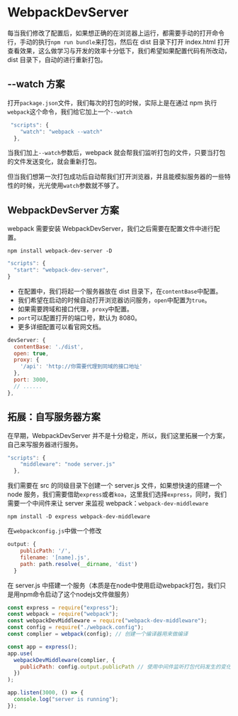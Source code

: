 # WebpackDevServer

每当我们修改了配置后，如果想正确的在浏览器上运行，都需要手动的打开命令行，手动的执行`npm run bundle`来打包，然后在 dist 目录下打开 index.html 打开查看效果，这么做学习与开发的效率十分低下，我们希望如果配置代码有所改动，dist 目录下，自动的进行重新打包。

## --watch 方案

打开`package.json`文件，我们每次的打包的时候，实际上是在通过 npm 执行`webpack`这个命令，我们给它加上一个`--watch`

```js
 "scripts": {
    "watch": "webpack --watch"
  },
```

当我们加上`--watch`参数后，webpack 就会帮我们监听打包的文件，只要当打包的文件发送变化，就会重新打包。

但当我们想第一次打包成功后自动帮我们打开浏览器，并且能模拟服务器的一些特性的时候，光光使用`watch`参数就不够了。

## WebpackDevServer 方案

webpack 需要安装 WebpackDevServer，我们之后需要在配置文件中进行配置。

```shell
npm install webpack-dev-server -D
```

```js
"scripts": {
  "start": "webpack-dev-server",
}
```

- 在配置中，我们将起一个服务器放在 dist 目录下，在`contentBase`中配置。
- 我们希望在启动的时候自动打开浏览器访问服务，`open`中配置为`true`。
- 如果需要跨域和接口代理，`proxy`中配置。
- `port`可以配置打开的端口号，默认为 8080。
- 更多详细配置可以看官网文档。

```js
devServer: {
  contentBase: './dist',
  open: true,
  proxy: {
    '/api': 'http://你需要代理到同域的接口地址'
  },
  port: 3000,
  // ......
},
```

## 拓展：自写服务器方案

在早期，WebpackDevServer 并不是十分稳定，所以，我们这里拓展一个方案，自己来写服务器进行服务。

```js
"scripts": {
    "middleware": "node server.js"
  },
```

我们需要在 src 的同级目录下创建一个 server.js 文件，如果想快速的搭建一个 node 服务，我们需要借助`express`或者`koa`，这里我们选择`express`，同时，我们需要一个中间件来让 server 来监视 webpack：`webpack-dev-middleware`

```shell
npm install -D express webpack-dev-middleware
```

在`webpackconfig.js`中做一个修改

```js
output: {
    publicPath: '/',
    filename: '[name].js',
    path: path.resolve(__dirname, 'dist')
  }
```

在 server.js 中搭建一个服务（本质是在node中使用启动webpack打包，我们只是用npm命令启动了这个nodejs文件做服务）

```js
const express = require("express");
const webpack = require("webpack");
const webpackDevMiddleware = require("webpack-dev-middleware");
const config = require("./webpack.config");
const complier = webpack(config); // 创建一个编译器用来做编译

const app = express();
app.use(
  webpackDevMiddleware(complier, {
    publicPath: config.output.publicPath // 使用中间件监听打包代码发生的变化触发编译器编译打包，打包生成的文件的path指向webpackconfig.js中设置的publicPath
  })
);

app.listen(3000, () => {
  console.log("server is running");
});
```